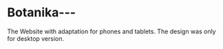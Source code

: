 # Botanika---

The Website with adaptation for phones and tablets. 
The design was only for desktop version.
